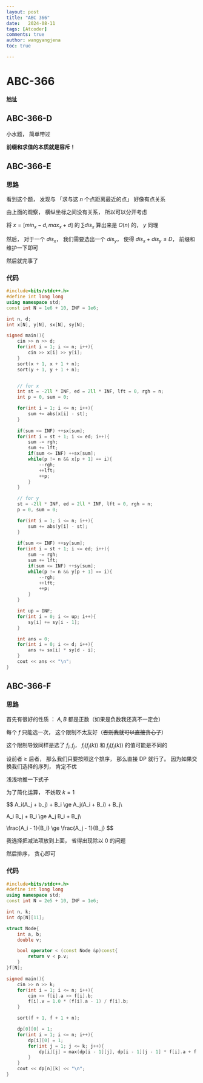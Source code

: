```yaml
---
layout: post
title: "ABC 366"
date:   2024-08-11
tags: [Atcoder]
comments: true
author: wangyangjena
toc: true

---
```


<!-- 在Markdown文件中 -->

<script src="https://cdnjs.cloudflare.com/ajax/libs/jquery/3.6.0/jquery.min.js"></script>
<script>
$(document).ready(function() {
    var text = $('article').text(); // 获取文章内容
    var wordCount = text.split(/\s+/).length; // 计算字数
    $('article').append('<p>字数统计： ' + wordCount + '</p>'); // 将字数添加到文章中
});
</script>



<head>
    <script src="https://cdn.mathjax.org/mathjax/latest/MathJax.js?config=TeX-AMS-MML_HTMLorMML" type="text/javascript"></script>
    <script type="text/x-mathjax-config">
        MathJax.Hub.Config({
            tex2jax: {
            skipTags: ['script', 'noscript', 'style', 'textarea', 'pre'],
            inlineMath: [['$','$']]
            }
        });
    </script>
</head>




# ABC-366



**[地址](https://atcoder.jp/contests/abc366/tasks)**



## ABC-366-D



小水题， 简单带过



**前缀和求值的本质就是容斥！**



## ABC-366-E



### 思路



看到这个题， 发现与 「求与这 $n$ 个点距离最近的点」 好像有点关系



由上面的观察， 横纵坐标之间没有关系， 所以可以分开考虑



将 $x = [min_x - d, max_x + d]$ 的 $\sum dis_x$ 算出来是 $O(n)$ 的， $y$ 同理



然后， 对于一个 $dis_x$， 我们需要选出一个 $dis_y$， 使得 $dis_x + dis_y \le D$， 前缀和维护一下即可



然后就完事了



### 代码



```cpp
#include<bits/stdc++.h>
#define int long long
using namespace std;
const int N = 1e6 + 10, INF = 1e6;

int n, d;
int x[N], y[N], sx[N], sy[N];

signed main(){
    cin >> n >> d;
    for(int i = 1; i <= n; i++){
        cin >> x[i] >> y[i];
    }
    sort(x + 1, x + 1 + n);
    sort(y + 1, y + 1 + n);


    // for x
    int st = -2ll * INF, ed = 2ll * INF, lft = 0, rgh = n;
    int p = 0, sum = 0;

    for(int i = 1; i <= n; i++){
        sum += abs(x[i] - st);
    }
    
    if(sum <= INF) ++sx[sum];
    for(int i = st + 1; i <= ed; i++){
        sum -= rgh;
        sum += lft;
        if(sum <= INF) ++sx[sum];
        while(p != n && x[p + 1] == i){
            --rgh;
            ++lft;
            ++p;
        }
    }

    // for y
    st = -2ll * INF, ed = 2ll * INF, lft = 0, rgh = n;
    p = 0, sum = 0;

    for(int i = 1; i <= n; i++){
        sum += abs(y[i] - st);
    }
    
    if(sum <= INF) ++sy[sum];
    for(int i = st + 1; i <= ed; i++){
        sum -= rgh;
        sum += lft;
        if(sum <= INF) ++sy[sum];
        while(p != n && y[p + 1] == i){
            --rgh;
            ++lft;
            ++p;
        }
    }    

    int up = INF;
    for(int i = 0; i <= up; i++){
        sy[i] += sy[i - 1];
    }

    int ans = 0;
    for(int i = 0; i <= d; i++){
        ans += sx[i] * sy[d - i];
    }
    cout << ans << "\n";
}
```



## ABC-366-F



### 思路



首先有很好的性质 ： $A, B$ 都是正数（如果是负数我还真不一定会）



每个 $f$ 只能选一次， 这个限制不太友好（~~否则我就可以直接贪心了~~）



这个限制导致同样是选了 $f_i, f_j$， $f_i(f_j(k))$ 和 $f_j(f_i(k))$ 的值可能是不同的



设前者 $\ge$ 后者， 那么我们只要按照这个排序， 那么直接 DP 就行了。 因为如果交换我们选择的序列， 肯定不优



浅浅地推一下式子



为了简化运算， 不妨取 $k = 1$


$$
A_i(A_j + b_j) + B_i \ge A_j(A_i + B_i) + B_j\\

A_i B_j + B_i \ge A_j B_i + B_j\\

\frac{A_i - 1}{B_i} \ge \frac{A_j - 1}{B_j}
$$


我选择把减法项放到上面， 省得出现除以 $0$ 的问题



然后排序， 贪心即可



### 代码



```cpp
#include<bits/stdc++.h>
#define int long long
using namespace std;
const int N = 2e5 + 10, INF = 1e6;

int n, k;
int dp[N][11];

struct Node{
    int a, b;
    double v;

    bool operator < (const Node &p)const{
        return v < p.v;
    }
}f[N];

signed main(){
    cin >> n >> k;
    for(int i = 1; i <= n; i++){
        cin >> f[i].a >> f[i].b;
        f[i].v = 1.0 * (f[i].a - 1) / f[i].b;
    }

    sort(f + 1, f + 1 + n);

    dp[0][0] = 1;
    for(int i = 1; i <= n; i++){
        dp[i][0] = 1;
        for(int j = 1; j <= k; j++){
            dp[i][j] = max(dp[i - 1][j], dp[i - 1][j - 1] * f[i].a + f[i].b);
        }
    }
    cout << dp[n][k] << "\n";
}
```

